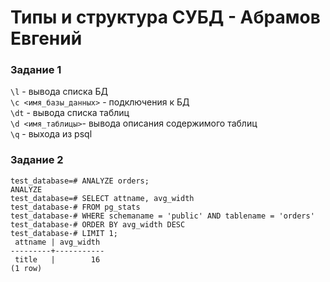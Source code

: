 # Типы и структура СУБД - Абрамов Евгений

### Задание 1

``\l`` - вывода списка БД  
``\c <имя_базы_данных>`` - подключения к БД  
``\dt`` - вывода списка таблиц  
``\d <имя_таблицы>``- вывода описания содержимого таблиц  
 ``\q`` - выхода из psql

 ### Задание 2

```
test_database=# ANALYZE orders;
ANALYZE
test_database=# SELECT attname, avg_width
test_database-# FROM pg_stats
test_database-# WHERE schemaname = 'public' AND tablename = 'orders'
test_database-# ORDER BY avg_width DESC
test_database-# LIMIT 1;
 attname | avg_width 
---------+-----------
 title   |        16
(1 row)
```
